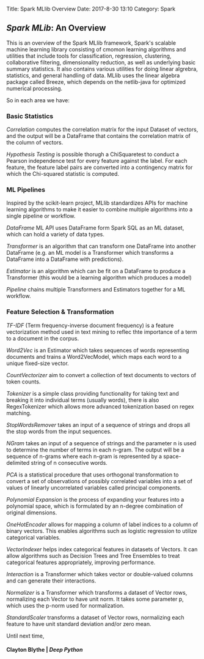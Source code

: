 Title: Spark MLlib Overview
Date: 2017-8-30 13:10
Category: Spark 

## *Spark MLib*: An Overview

This is an overview of the Spark MLlib framework, Spark's scalable machine learning library consisting of cmomon learning algorithms and utilities that include tools for classification, regression, clustering, collaborative filtering, dimensionality reduction, as well as underlying basic summary statistics. It also contains various utilities for doing linear algrebra, statistics, and general handling of data. MLlib uses the linear algebra package called Breeze, which depends on the netlib-java for optimized numerical processing. 

So in each area we have:

### Basic Statistics 
*Correlation* computes the correlation matrix for the input Dataset of vectors, and the output will be a DataFrame that contains the correlation matrix of the column of vectors. 

*Hypothesis Testing* is possible thorugh a ChiSquaretest to conduct a Pearson independence test for every feature against the label. For each feature, the feature label pairs are converted into a contingency matrix for which the Chi-squared statistic is computed. 


### ML Pipelines
Inspired by the scikit-learn project, MLlib standardizes APIs for machine learning algorithms to make it easier to combine multiple algorithms into a single pipeline or workflow. 

*DataFrame* ML API uses DataFrame form Spark SQL as an ML dataset, which can hold a variety of data types.

*Transformer* is an algorithm that can transform one DataFrame into another DataFrame (e.g. an ML model is a Transformer which transforms a DataFrame into a DataFrame with predictions). 

*Estimator* is an algorithm which can be fit on a DataFrame to produce a Transformer (this would be a learning algorithm which produces a model)

*Pipeline* chains multiple Transformers and Estimators together for a ML workflow.

### Feature Selection & Transformation

*TF-IDF* (Term frequency-inverse document frequency) is a feature vectorization method used in text mining to reflec thte importance of a term to a document in the corpus.

*Word2Vec* is an Estimator which takes sequences of words representing documents and trains a Word2VecModel, which maps each word to a unique fixed-size vector. 

*CountVectorizer* aim to convert a collection of text documents to vectors of token counts.

*Tokenizer* is a simple class providing functionality for taking text and breaking it into individual terms (usually words), there is also RegexTokenizer which allows more advanced tokenization based on regex matching. 

*StopWordsRemover* takes an input of a sequence of strings and drops all the stop words from the input sequences.

*NGram* takes an input of a sequence of strings and the parameter n is used to determine the number of terms in each n-gram. The output will be a sequence of n-grams where each n-gram is represented by a space-delimited string of n consecutive words. 

*PCA* is a statistical procedure that uses orthogonal transformation to convert a set of observations of possibly correlated variables into a set of values of linearly uncorrelated variables called principal components. 

*Polynomial Expansion* is the process of expanding your features into a polynomial space, which is formulated by an n-degree combination of original dimensions. 

*OneHotEncoder* allows for mapping a column of label indices to a column of binary vectors. This enables algorithms such as logistic regression to utilize categorical variables. 

*VectorIndexer* helps index categorical features in datasets of Vectors. It can allow algorithms such as Decision Trees and Tree Ensembles to treat categorical features appropriately, improving performance. 

*Interaction* is a Transformer which takes vector or double-valued columns and can generate their interactions.

*Normalizer* is a Transformer which transforms a dataset of Vector rows, normalizing each Vector to have unit norm. It takes some parameter p, which uses the p-norm used for normalization. 

*StandardScaler* transforms a dataset of Vector rows, normalizing each feature to have unit standard deviation and/or zero mean. 

Until next time,
#### Clayton Blythe | *Deep Python*


